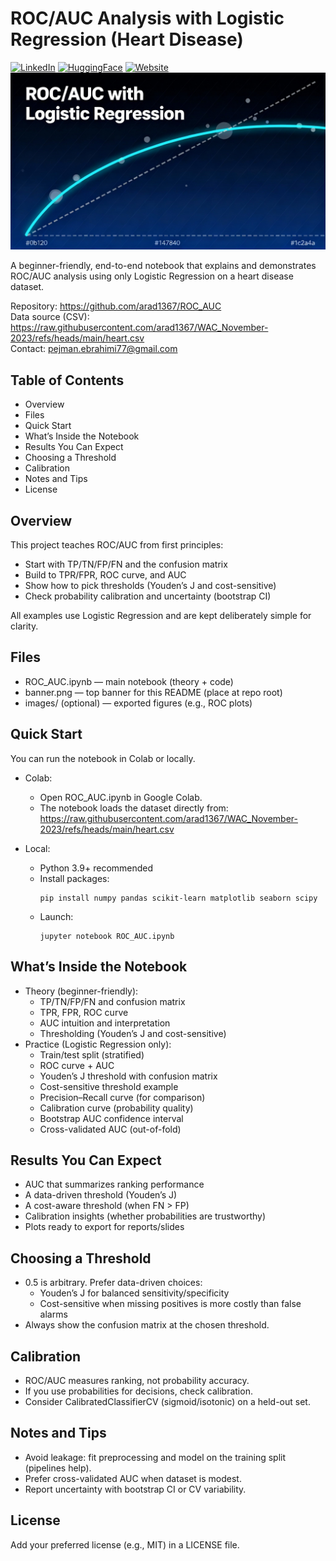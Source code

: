 # ROC/AUC Analysis with Logistic Regression (Heart Disease)
[![LinkedIn](https://img.shields.io/badge/LinkedIn-0077B5?style=for-the-badge&logo=linkedin&logoColor=white)](https://www.linkedin.com/in/pejman-ebrahimi-4a60151a7/)
[![HuggingFace](https://img.shields.io/badge/🤗_Hugging_Face-FFD21E?style=for-the-badge)](https://huggingface.co/arad1367)
[![Website](https://img.shields.io/badge/Website-008080?style=for-the-badge&logo=About.me&logoColor=white)](https://arad1367.github.io/pejman-ebrahimi/)
![ROC_AUC Banner](banner.png)

A beginner-friendly, end-to-end notebook that explains and demonstrates ROC/AUC analysis using only Logistic Regression on a heart disease dataset.

Repository: https://github.com/arad1367/ROC_AUC  
Data source (CSV): https://raw.githubusercontent.com/arad1367/WAC_November-2023/refs/heads/main/heart.csv  
Contact: pejman.ebrahimi77@gmail.com

## Table of Contents
- Overview
- Files
- Quick Start
- What’s Inside the Notebook
- Results You Can Expect
- Choosing a Threshold
- Calibration
- Notes and Tips
- License

## Overview
This project teaches ROC/AUC from first principles:
- Start with TP/TN/FP/FN and the confusion matrix
- Build to TPR/FPR, ROC curve, and AUC
- Show how to pick thresholds (Youden’s J and cost-sensitive)
- Check probability calibration and uncertainty (bootstrap CI)

All examples use Logistic Regression and are kept deliberately simple for clarity.

## Files
- ROC_AUC.ipynb — main notebook (theory + code)
- banner.png — top banner for this README (place at repo root)
- images/ (optional) — exported figures (e.g., ROC plots)

## Quick Start
You can run the notebook in Colab or locally.

- Colab:
  - Open ROC_AUC.ipynb in Google Colab.
  - The notebook loads the dataset directly from:
    https://raw.githubusercontent.com/arad1367/WAC_November-2023/refs/heads/main/heart.csv

- Local:
  - Python 3.9+ recommended
  - Install packages:
    ```
    pip install numpy pandas scikit-learn matplotlib seaborn scipy
    ```
  - Launch:
    ```
    jupyter notebook ROC_AUC.ipynb
    ```

## What’s Inside the Notebook
- Theory (beginner-friendly):
  - TP/TN/FP/FN and confusion matrix
  - TPR, FPR, ROC curve
  - AUC intuition and interpretation
  - Thresholding (Youden’s J and cost-sensitive)
- Practice (Logistic Regression only):
  - Train/test split (stratified)
  - ROC curve + AUC
  - Youden’s J threshold with confusion matrix
  - Cost-sensitive threshold example
  - Precision–Recall curve (for comparison)
  - Calibration curve (probability quality)
  - Bootstrap AUC confidence interval
  - Cross-validated AUC (out-of-fold)

## Results You Can Expect
- AUC that summarizes ranking performance
- A data-driven threshold (Youden’s J)
- A cost-aware threshold (when FN > FP)
- Calibration insights (whether probabilities are trustworthy)
- Plots ready to export for reports/slides

## Choosing a Threshold
- 0.5 is arbitrary. Prefer data-driven choices:
  - Youden’s J for balanced sensitivity/specificity
  - Cost-sensitive when missing positives is more costly than false alarms
- Always show the confusion matrix at the chosen threshold.

## Calibration
- ROC/AUC measures ranking, not probability accuracy.
- If you use probabilities for decisions, check calibration.
- Consider CalibratedClassifierCV (sigmoid/isotonic) on a held-out set.

## Notes and Tips
- Avoid leakage: fit preprocessing and model on the training split (pipelines help).
- Prefer cross-validated AUC when dataset is modest.
- Report uncertainty with bootstrap CI or CV variability.

## License
Add your preferred license (e.g., MIT) in a LICENSE file.
